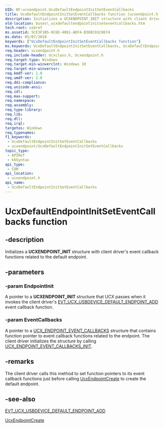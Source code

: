 ```yaml
---
UID: NF:ucxendpoint.UcxDefaultEndpointInitSetEventCallbacks
title: UcxDefaultEndpointInitSetEventCallbacks function (ucxendpoint.h)
description: Initializes a UCXENDPOINT_INIT structure with client driver's event callback functions related to the default endpoint.
old-location: buses\_ucxdefaultendpointinitseteventcallbacks.htm
tech.root: usbref
ms.assetid: 5CE3F1B5-9C6D-4061-ADF4-B388C81C0674
ms.date: 05/07/2018
keywords: ["UcxDefaultEndpointInitSetEventCallbacks function"]
ms.keywords: UcxDefaultEndpointInitSetEventCallbacks, UcxDefaultEndpointInitSetEventCallbacks method [Buses], buses._ucxdefaultendpointinitseteventcallbacks
req.header: ucxendpoint.h
req.include-header: Ucxclass.h, Ucxendpoint.h
req.target-type: Windows
req.target-min-winverclnt: Windows 10
req.target-min-winversvr: 
req.kmdf-ver: 1.0
req.umdf-ver: 2.0
req.ddi-compliance: 
req.unicode-ansi: 
req.idl: 
req.max-support: 
req.namespace: 
req.assembly: 
req.type-library: 
req.lib: 
req.dll: 
req.irql: 
targetos: Windows
req.typenames: 
f1_keywords:
 - UcxDefaultEndpointInitSetEventCallbacks
 - ucxendpoint/UcxDefaultEndpointInitSetEventCallbacks
topic_type:
 - APIRef
 - kbSyntax
api_type:
 - COM
api_location:
 - ucxendpoint.h
api_name:
 - UcxDefaultEndpointInitSetEventCallbacks
---
```


# UcxDefaultEndpointInitSetEventCallbacks function


## -description

Initializes a <b>UCXENDPOINT_INIT</b> structure with client driver's event callback functions related to the default endpoint.

## -parameters

### -param EndpointInit

A pointer to a <b>UCXENDPOINT_INIT</b> structure that UCX passes when it invokes the client driver's <a href="/windows-hardware/drivers/ddi/ucxusbdevice/nc-ucxusbdevice-evt_ucx_usbdevice_default_endpoint_add">EVT_UCX_USBDEVICE_DEFAULT_ENDPOINT_ADD</a> event callback function.

### -param EventCallbacks

A pointer to a <a href="/windows-hardware/drivers/ddi/ucxendpoint/ns-ucxendpoint-_ucx_endpoint_event_callbacks">UCX_ENDPOINT_EVENT_CALLBACKS</a> structure that contains function pointer to event callback functions related to the endpoint. The client driver initializes the structure  by calling <a href="/windows-hardware/drivers/ddi/ucxendpoint/nf-ucxendpoint-ucx_endpoint_event_callbacks_init">UCX_ENDPOINT_EVENT_CALLBACKS_INIT</a>.

## -remarks

The client driver calls this method to set function pointers to its event callback functions just before calling <a href="/windows-hardware/drivers/ddi/ucxendpoint/nf-ucxendpoint-ucxendpointcreate">UcxEndpointCreate</a> to create the default endpoint.

## -see-also

<a href="/windows-hardware/drivers/ddi/ucxusbdevice/nc-ucxusbdevice-evt_ucx_usbdevice_default_endpoint_add">EVT_UCX_USBDEVICE_DEFAULT_ENDPOINT_ADD</a>



<a href="/windows-hardware/drivers/ddi/ucxendpoint/nf-ucxendpoint-ucxendpointcreate">UcxEndpointCreate</a>